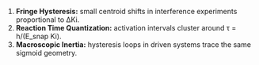 1. **Fringe Hysteresis:** small centroid shifts in interference experiments proportional to ΔKi.
2. **Reaction Time Quantization:** activation intervals cluster around τ = h/(E_snap Ki).
3. **Macroscopic Inertia:** hysteresis loops in driven systems trace the same sigmoid geometry.